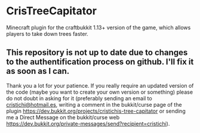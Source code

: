 # CrisTreeCapitator

Minecraft plugin for the craftbukkit 1.13+ version of the game, which allows players to take down trees faster.

## This repository is not up to date due to changes to the authentification process on github. I'll fix it as soon as I can.
Thank you a lot for your patience. If you really require an updated version of the code (maybe you want to create your own version or something) please do not doubt in asking for it (preferably sending an email to cristichi@hotmail.es, writing a comment in the bukkit/curse page of the plugin https://dev.bukkit.org/projects/cristichis-tree-capitator or sending me a Direct Message on the bukkit/curse web https://dev.bukkit.org/private-messages/send?recipient=cristichi).  

